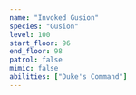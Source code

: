 ```yaml
---
name: "Invoked Gusion"
species: "Gusion"
level: 100
start_floor: 96
end_floor: 98
patrol: false
mimic: false
abilities: ["Duke's Command"]
---
```

